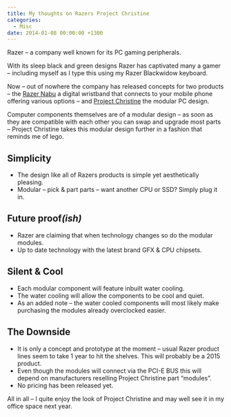 ```yaml
---
title: My thoughts on Razers Project Christine
categories:
  - Misc
date: 2014-01-08 00:00:00 +1300
---
```

Razer – a company well known for its PC gaming peripherals.

With its sleep black and green designs Razer has captivated many a gamer – including myself as I type this using my Razer Blackwidow keyboard.

Now &#8211; out of nowhere the company has released concepts for two products – the <a href="http://www.razerzone.com/nabu" target="_blank">Razer Nabu</a> a digital wristband that connects to your mobile phone offering various options – and <a href="http://www.razerzone.com/christine" target="_blank">Project Christine</a> the modular PC design.

Computer components themselves are of a modular design – as soon as they are compatible with each other you can swap and upgrade most parts – Project Christine takes this modular design further in a fashion that reminds me of lego.


## <span id="Simplicity">Simplicity</span>

  * The design like all of Razers products is simple yet aesthetically pleasing.
  * Modular – pick & part parts – want another CPU or SSD? Simply plug it in.

## <span id="Future_proofish">Future proof<em>(ish)<br /> </em></span>

  * Razer are claiming that when technology changes so do the modular modules.
  * Up to date technology with the latest brand GFX & CPU chipsets.

## <span id="Silent_Cool">Silent & Cool</span>

  * Each modular component will feature inbuilt water cooling.
  * The water cooling will allow the components to be cool and quiet.
  * As an added note – the water cooled components will most likely make purchasing the modules already overclocked easier.

## <span id="The_Downside">The Downside</span>

  * It is only a concept and prototype at the moment – usual Razer product lines seem to take 1 year to hit the shelves. This will probably be a 2015 product.
  * Even though the modules will connect via the PCI-E BUS this will depend on manufacturers reselling Project Christine part &#8220;modules&#8221;.
  * No pricing has been released yet.

All in all – I quite enjoy the look of Project Christine and may well see it in my office space next year.

